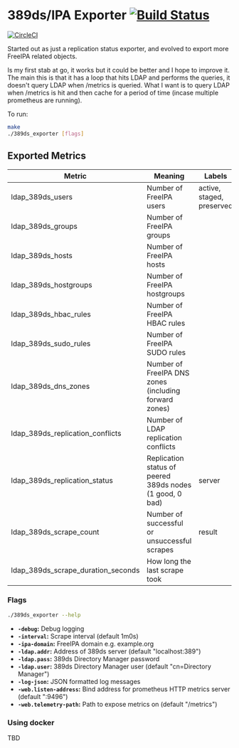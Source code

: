 # 389ds/IPA Exporter [![Build Status](https://travis-ci.org/terrycain/389ds_exporter.svg)][travis]

[![CircleCI](https://circleci.com/gh/terrycain/389ds_exporter/tree/master.svg?style=shield)][circleci]

Started out as just a replication status exporter, and evolved to export more FreeIPA related objects.

Is my first stab at go, it works but it could be better and I hope to improve it. The main this is that it has a loop that
hits LDAP and performs the queries, it doesn't query LDAP when /metrics is queried. What I want is to query LDAP when /metrics
is hit and then cache for a period of time (incase multiple prometheus are running).

To run:
```bash
make
./389ds_exporter [flags]
```

## Exported Metrics

| Metric | Meaning | Labels |
| ------ | ------- | ------ |
| ldap_389ds_users | Number of FreeIPA users | active, staged, preserved |
| ldap_389ds_groups | Number of FreeIPA groups | |
| ldap_389ds_hosts | Number of FreeIPA hosts | |
| ldap_389ds_hostgroups | Number of FreeIPA hostgroups | |
| ldap_389ds_hbac_rules | Number of FreeIPA HBAC rules | |
| ldap_389ds_sudo_rules | Number of FreeIPA SUDO rules | |
| ldap_389ds_dns_zones | Number of FreeIPA DNS zones (including forward zones) | |
| ldap_389ds_replication_conflicts | Number of LDAP replication conflicts | |
| ldap_389ds_replication_status | Replication status of peered 389ds nodes (1 good, 0 bad) | server |
| ldap_389ds_scrape_count | Number of successful or unsuccessful scrapes | result |
| ldap_389ds_scrape_duration_seconds | How long the last scrape took |

### Flags

```bash
./389ds_exporter --help
```

* __`-debug`:__ Debug logging
* __`-interval`:__ Scrape interval (default 1m0s)
* __`-ipa-domain`:__ FreeIPA domain e.g. example.org
* __`-ldap.addr`:__ Address of 389ds server (default "localhost:389")
* __`-ldap.pass`:__ 389ds Directory Manager password
* __`-ldap.user`:__ 389ds Directory Manager user (default "cn=Directory Manager")
* __`-log-json`:__ JSON formatted log messages
* __`-web.listen-address`:__ Bind address for prometheus HTTP metrics server (default ":9496")
* __`-web.telemetry-path`:__ Path to expose metrics on (default "/metrics")

### Using docker

TBD


[circleci]: https://circleci.com/gh/terrycain/389ds_exporter
[travis]: https://travis-ci.org/terrycain/389ds_exporter

